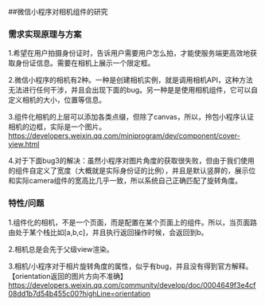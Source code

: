 ##微信小程序对相机组件的研究

### 需求实现原理与方案
1.希望在用户拍摄身份证时，告诉用户需要用户怎么拍，才能使服务端更高效地获取身份证信息。需要在相机上展示一个限定框。

2.微信小程序的相机有2种。一种是创建相机实例，就是调用相机API，这种方法无法进行任何干涉，并且会出现下面的bug。另一种是是使用相机组件，它可以自定义相机的大小，位置等信息。

3.组件化相机的上层可以添加各类点缀，但除了canvas，所以，拎包小程序认证相机的边框，实际是一个图片。https://developers.weixin.qq.com/miniprogram/dev/component/cover-view.html

4.对于下面bug3的解决：虽然小程序对图片角度的获取很失败，但由于我们使用的组件自定义了宽度（大概就是实际身份证的比例），并且是默认竖屏的，展示位和实际camera组件的宽高比几乎一致，所以系统自己正确匹配了旋转角度。



### 特性/问题
1.组件化的相机，不是一个页面，而是配置在某个页面上的组件。所以，当页面路由处于某个栈比如[a,b,c]，并且执行返回操作时候，会返回到b。

2.相机总是会先于父级view渲染。

3.相机/小程序对于相片旋转角度的属性，似乎有bug，并且没有得到官方解释。【orientation返回的图片方向不准确】https://developers.weixin.qq.com/community/develop/doc/0004649f3e4cf08dd1b7d54b455c00?highLine=orientation
